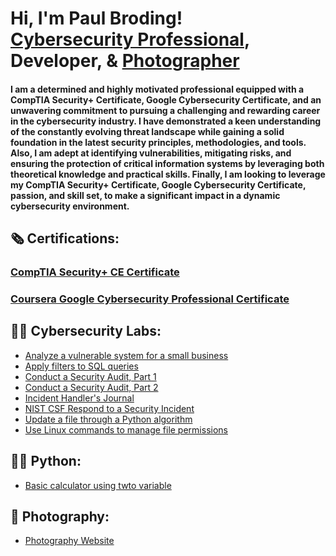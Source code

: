 <h1>Hi, I'm Paul Broding! <br/><a href="https://www.linkedin.com/in/paul-broding-mba-9920b2115">Cybersecurity Professional</a>, Developer, & <a href="https://www.brodingphoto.com">Photographer</a></h1>

<h4>I am a determined and highly motivated professional equipped with a CompTIA Security+ Certificate, Google Cybersecurity Certificate, and an unwavering commitment to pursuing a challenging and rewarding career in the cybersecurity industry. I have demonstrated a keen understanding of the constantly evolving threat landscape while gaining a solid foundation in the latest security principles, methodologies, and tools. Also, I am adept at identifying vulnerabilities, mitigating risks, and ensuring the protection of critical information systems by leveraging both theoretical knowledge and practical skills. Finally, I am looking to leverage my CompTIA Security+ Certificate, Google Cybersecurity Certificate, passion, and skill set, to make a significant impact in a dynamic cybersecurity environment.</h4>

<h2>🗞 Certifications:</h2>
<h3><a href="https://github.com/pbroding/main/files/12974595/CompTIA-Security%2B-ce-certificate-PaulRBroding.pdf">CompTIA Security+ CE Certificate</a></h3>
<h3><a href="https://github.com/pbroding/main/files/12974584/Coursera-Google-Cybersecurity-Cert-PaulRBroding.pdf">Coursera Google Cybersecurity Professional Certificate</a></h3>

<h2>👨‍💻 Cybersecurity Labs:</h2>


- [Analyze a vulnerable system for a small business](https://github.com/pbroding/analyze-a-vulnerable-system-for-a-small-business/blob/main/README.md)
- [Apply filters to SQL queries](https://github.com/pbroding/apply-filters-to-SQL-queries/blob/main/README.md)
- [Conduct a Security Audit, Part 1](https://github.com/pbroding/conduct-a-security-audit-part-1/blob/main/README.md)
- [Conduct a Security Audit, Part 2](https://github.com/pbroding/conduct-a-security-audit-part-2/blob/main/README.md)
- [Incident Handler's Journal](https://github.com/pbroding/incident-handlers-journal/blob/main/README.md)
- [NIST CSF Respond to a Security Incident](https://github.com/pbroding/NIST-CSF-respond-to-a-security-incident/blob/main/README.md)
- [Update a file through a Python algorithm](https://github.com/pbroding/update-a-file-through-a-python-algorithm/blob/main/README.md)
- [Use Linux commands to manage file permissions](https://github.com/pbroding/use-linux-commands-to-manage-file-permissions/blob/main/README.md)

<h2>👨‍💻 Python:</h2>

- [Basic calculator using twto variable](https://github.com/pbroding/basic-calculator/blob/main/README.md)

<h2>📸 Photography:</h2>

- [Photography Website](https://www.brodingphoto.com)
